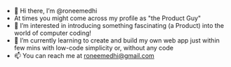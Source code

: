 - 👋 Hi there, I’m @roneemedhi 
- At times you might come across my profile as "the Product Guy"
- 👀 I’m interested in introducing something fascinating (a Product) into the world of computer coding!
- 🌱 I’m currently learning to create and build my own web app just within few mins with low-code simplicity or, without any code
- 📫 You can reach me at roneemedhi@gmail.com

<!---
roneemedhi/roneemedhi is a ✨ special ✨ repository because its `README.md` (this file) appears on your GitHub profile.
You can click the Preview link to take a look at your changes.
--->
